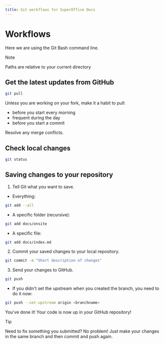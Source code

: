 ```yaml
---
title: Git workflows for SuperOffice Docs
---
```


# Workflows

Here we are using the Git Bash command line.

> [!NOTE]
> Paths are relative to your current directory

## Get the latest updates from GitHub

```sh
git pull
```

Unless you are working on your fork, make it a habit to pull:

* before you start every morning
* frequent during the day
* before you start a commit

Resolve any merge conflicts.

## Check local changes

```sh
git status
```

## Saving changes to your repository

1. Tell Git what you want to save.

  * Everything:

```sh
git add --all
```

  * A specific folder (recursive):

```sh
git add docs/onsite
```

* A specific file:

```sh
git add docs/index.md
```

2. Commit your saved changes to your local repository.

```sh
git commit -m "Short description of changes"
```

3. Send your changes to GitHub.

```sh
git push
```

  * If you didn't set the upstream when you created the branch, you need to do it now:

```sh
git push --set-upstream origin <branchname>
```

You've done it! Your code is now up in your GitHub repository!

> [!TIP]
> Need to fix something you submitted? No problem! Just make your changes in the same branch and then commit and push again.
